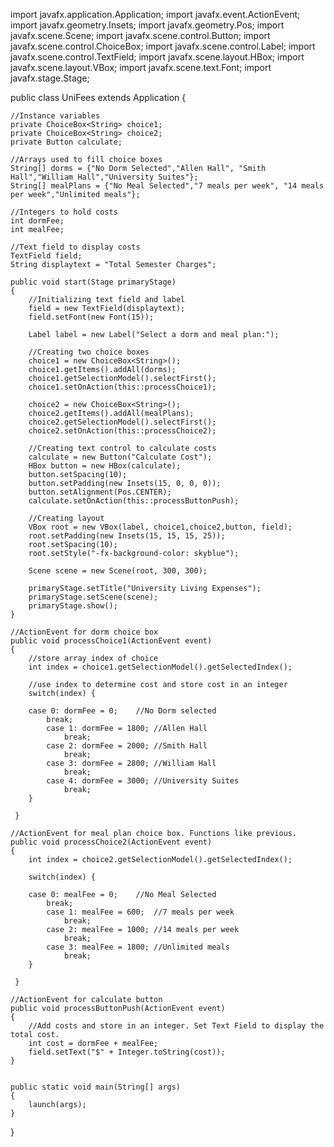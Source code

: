 import javafx.application.Application;
import javafx.event.ActionEvent;
import javafx.geometry.Insets;
import javafx.geometry.Pos;
import javafx.scene.Scene;
import javafx.scene.control.Button;
import javafx.scene.control.ChoiceBox;
import javafx.scene.control.Label;
import javafx.scene.control.TextField;
import javafx.scene.layout.HBox;
import javafx.scene.layout.VBox;
import javafx.scene.text.Font;
import javafx.stage.Stage;

public class UniFees extends Application {
   
	//Instance variables
	private ChoiceBox<String> choice1;
    private ChoiceBox<String> choice2;
    private Button calculate;

    //Arrays used to fill choice boxes
    String[] dorms = {"No Dorm Selected","Allen Hall", "Smith Hall","William Hall","University Suites"};
    String[] mealPlans = {"No Meal Selected","7 meals per week", "14 meals per week","Unlimited meals"};
    
    //Integers to hold costs
    int dormFee;
    int mealFee;
    
    //Text field to display costs
	TextField field;
	String displaytext = "Total Semester Charges";
    
    public void start(Stage primaryStage)
    {   
        //Initializing text field and label
        field = new TextField(displaytext);	
        field.setFont(new Font(15)); 
        
        Label label = new Label("Select a dorm and meal plan:");
        
        //Creating two choice boxes
        choice1 = new ChoiceBox<String>();
        choice1.getItems().addAll(dorms);
        choice1.getSelectionModel().selectFirst();
        choice1.setOnAction(this::processChoice1);
        
        choice2 = new ChoiceBox<String>();
        choice2.getItems().addAll(mealPlans);
        choice2.getSelectionModel().selectFirst();
        choice2.setOnAction(this::processChoice2);
        
        //Creating text control to calculate costs
        calculate = new Button("Calculate Cost");
        HBox button = new HBox(calculate);
        button.setSpacing(10);
        button.setPadding(new Insets(15, 0, 0, 0));
        button.setAlignment(Pos.CENTER);
        calculate.setOnAction(this::processButtonPush);
        
        //Creating layout
        VBox root = new VBox(label, choice1,choice2,button, field);
        root.setPadding(new Insets(15, 15, 15, 25));
        root.setSpacing(10);
        root.setStyle("-fx-background-color: skyblue");
        
        Scene scene = new Scene(root, 300, 300);
        
        primaryStage.setTitle("University Living Expenses");
        primaryStage.setScene(scene);
        primaryStage.show();
    }
    
    //ActionEvent for dorm choice box
    public void processChoice1(ActionEvent event)
    {	
    	//store array index of choice
    	int index = choice1.getSelectionModel().getSelectedIndex();
        
    	//use index to determine cost and store cost in an integer
        switch(index) {
    		
		case 0:	dormFee = 0;	//No Dorm selected
    		break;
        	case 1:	dormFee = 1800;	//Allen Hall
        		break;
        	case 2:	dormFee = 2000;	//Smith Hall
        		break;
        	case 3: dormFee = 2800;	//William Hall
        		break;
        	case 4:	dormFee = 3000;	//University Suites
        		break;
        }
        
     }
  
    //ActionEvent for meal plan choice box. Functions like previous.
    public void processChoice2(ActionEvent event)
    {
    	int index = choice2.getSelectionModel().getSelectedIndex();
        
        switch(index) {
    		
		case 0:	mealFee = 0;	//No Meal Selected
    		break;
        	case 1:	mealFee = 600;	//7 meals per week
        		break;
        	case 2:	mealFee = 1000;	//14 meals per week
        		break;
        	case 3: mealFee = 1800;	//Unlimited meals
        		break;
        }
        
     }

    //ActionEvent for calculate button
    public void processButtonPush(ActionEvent event)
    {	
    	//Add costs and store in an integer. Set Text Field to display the total cost. 
    	int cost = dormFee + mealFee;
    	field.setText("$" + Integer.toString(cost));
    }
    
    
    public static void main(String[] args)
    {
        launch(args);
    }
}
